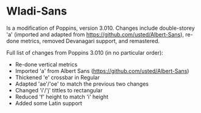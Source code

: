 # Wladi-Sans
Is a modification of Poppins, version 3.010. Changes include double-storey 'a' (imported and adapted from https://github.com/usted/Albert-Sans), re-done metrics, removed Devanagari support, and remastered.

Full list of changes from Poppins 3.010 (in no particular order):
- Re-done vertical metrics
- Imported 'a' from Albert Sans (https://github.com/usted/Albert-Sans)
- Thickened 'e' crossbar in Regular
- Adapted 'ae'/'oe' to match the previous two changes
- Changed 'i'/'j' tittles to rectangular
- Reduced 'f' height to match 'i' height
- Added some Latin support
